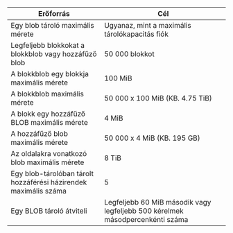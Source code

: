 | Erőforrás | Cél |
|----------|---------------|
| Egy blob tároló maximális mérete | Ugyanaz, mint a maximális tárolókapacitás fiók |
| Legfeljebb blokkokat a blokkblob vagy hozzáfűző blob | 50 000 blokkot |
| A blokkblob egy blokkja maximális mérete | 100 MiB |
| A blokkblob maximális mérete | 50 000 x 100 MiB (KB. 4.75 TiB) |
| A blokk egy hozzáfűző BLOB maximális mérete | 4 MiB |
| A hozzáfűző blob maximális mérete | 50 000 x 4 MiB (KB. 195 GB) |
| Az oldalakra vonatkozó blob maximális mérete | 8 TiB |
| Egy blob-tárolóban tárolt hozzáférési házirendek maximális száma | 5 |
| Egy BLOB tároló átviteli | Legfeljebb 60 MiB második vagy legfeljebb 500 kérelmek másodpercenkénti száma |